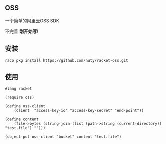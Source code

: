 ## OSS

一个简单的阿里云OSS SDK

不完善 **刚开始写**!


## 安装

```
raco pkg install https://github.com/nuty/racket-oss.git
```


## 使用

```racket
#lang racket

(require oss)

(define oss-client 
    (client  "access-key-id" "access-key-secret" "end-point"))

(define content 
    (file->bytes (string-join (list (path->string (current-directory)) "test.file") "")))

(object-put oss-client "bucket" content "test.file")
```
